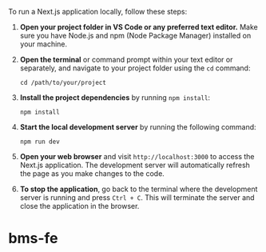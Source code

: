 To run a Next.js application locally, follow these steps:

1. **Open your project folder in VS Code or any preferred text editor.** Make sure you have Node.js and npm (Node Package Manager) installed on your machine.

2. **Open the terminal** or command prompt within your text editor or separately, and navigate to your project folder using the `cd` command:
   ```
   cd /path/to/your/project
   ```

3. **Install the project dependencies** by running `npm install`:
   ```
   npm install
   ```

4. **Start the local development server** by running the following command:
   ```
   npm run dev
   ```

5. **Open your web browser** and visit `http://localhost:3000` to access the Next.js application. The development server will automatically refresh the page as you make changes to the code.

6. **To stop the application**, go back to the terminal where the development server is running and press `Ctrl + C`. This will terminate the server and close the application in the browser.
# bms-fe
